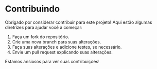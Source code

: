 # Contribuindo

Obrigado por considerar contribuir para este projeto! Aqui estão algumas diretrizes para ajudar você a começar:

1. Faça um fork do repositório.
2. Crie uma nova branch para suas alterações.
3. Faça suas alterações e adicione testes, se necessário.
4. Envie um pull request explicando suas alterações.

Estamos ansiosos para ver suas contribuições!
